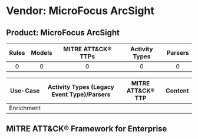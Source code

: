 Vendor: MicroFocus ArcSight
===========================
Product: MicroFocus ArcSight
----------------------------
| Rules | Models | MITRE ATT&CK® TTPs | Activity Types | Parsers |
|:-----:|:------:|:------------------:|:--------------:|:-------:|
|   0   |   0    |         0          |       0        |    0    |

|  Use-Case  | Activity Types (Legacy Event Type)/Parsers | MITRE ATT&CK® TTP | Content    |
|:----------:| ---- | ---- | ---- |
| Enrichment |    |    | [](RM/r_m_microfocus_arcsight_microfocus_arcsight_Enrichment.md) |

MITRE ATT&CK® Framework for Enterprise
--------------------------------------
